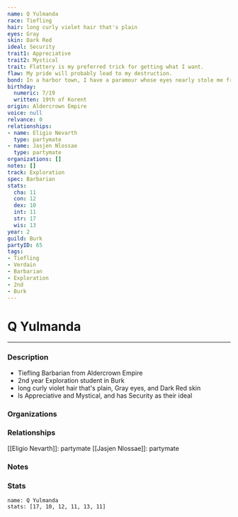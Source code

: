 ```yaml
---
name: Q Yulmanda
race: Tiefling
hair: long curly violet hair that's plain
eyes: Gray
skin: Dark Red
ideal: Security
trait1: Appreciative
trait2: Mystical
trait: Flattery is my preferred trick for getting what I want.
flaw: My pride will probably lead to my destruction.
bond: In a harbor town, I have a paramour whose eyes nearly stole me from the sea.
birthday:
  numeric: 7/19
  written: 19th of Korent
origin: Aldercrown Empire
voice: null
relvance: 0
relationships:
- name: Eligio Nevarth
  type: partymate
- name: Jasjen Nlossae
  type: partymate
organizations: []
notes: []
track: Exploration
spec: Barbarian
stats:
  cha: 11
  con: 12
  dex: 10
  int: 11
  str: 17
  wis: 13
year: 2
guild: Burk
partyID: 65
tags:
- Tiefling
- Verdain
- Barbarian
- Exploration
- 2nd
- Burk
---
```

# Q Yulmanda
---
### Description
- Tiefling Barbarian from Aldercrown Empire
- 2nd year Exploration student in Burk
- long curly violet hair that's plain, Gray eyes, and Dark Red skin
- Is Appreciative and Mystical, and has Security as their ideal

### Organizations

### Relationships
[[Eligio Nevarth]]: partymate
[[Jasjen Nlossae]]: partymate

### Notes

### Stats
```statblock
name: Q Yulmanda
stats: [17, 10, 12, 11, 13, 11]
```